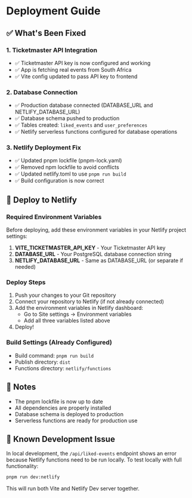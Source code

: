 # Deployment Guide

## ✅ What's Been Fixed

### 1. Ticketmaster API Integration
- ✅ Ticketmaster API key is now configured and working
- ✅ App is fetching real events from South Africa
- ✅ Vite config updated to pass API key to frontend

### 2. Database Connection
- ✅ Production database connected (DATABASE_URL and NETLIFY_DATABASE_URL)
- ✅ Database schema pushed to production
- ✅ Tables created: `liked_events` and `user_preferences`
- ✅ Netlify serverless functions configured for database operations

### 3. Netlify Deployment Fix
- ✅ Updated pnpm lockfile (pnpm-lock.yaml)
- ✅ Removed npm lockfile to avoid conflicts
- ✅ Updated netlify.toml to use `pnpm run build`
- ✅ Build configuration is now correct

## 🚀 Deploy to Netlify

### Required Environment Variables
Before deploying, add these environment variables in your Netlify project settings:

1. **VITE_TICKETMASTER_API_KEY** - Your Ticketmaster API key
2. **DATABASE_URL** - Your PostgreSQL database connection string
3. **NETLIFY_DATABASE_URL** - Same as DATABASE_URL (or separate if needed)

### Deploy Steps
1. Push your changes to your Git repository
2. Connect your repository to Netlify (if not already connected)
3. Add the environment variables in Netlify dashboard:
   - Go to Site settings → Environment variables
   - Add all three variables listed above
4. Deploy!

### Build Settings (Already Configured)
- Build command: `pnpm run build`
- Publish directory: `dist`
- Functions directory: `netlify/functions`

## 📝 Notes
- The pnpm lockfile is now up to date
- All dependencies are properly installed
- Database schema is deployed to production
- Serverless functions are ready for production use

## 🐛 Known Development Issue
In local development, the `/api/liked-events` endpoint shows an error because Netlify functions need to be run locally. To test locally with full functionality:
```bash
pnpm run dev:netlify
```

This will run both Vite and Netlify Dev server together.
